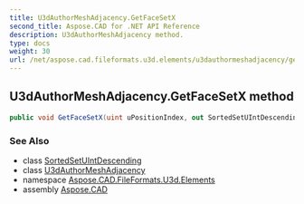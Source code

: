 ```yaml
---
title: U3dAuthorMeshAdjacency.GetFaceSetX
second_title: Aspose.CAD for .NET API Reference
description: U3dAuthorMeshAdjacency method. 
type: docs
weight: 30
url: /net/aspose.cad.fileformats.u3d.elements/u3dauthormeshadjacency/getfacesetx/
---
```

## U3dAuthorMeshAdjacency.GetFaceSetX method

```csharp
public void GetFaceSetX(uint uPositionIndex, out SortedSetUIntDescending rpFaceSet)
```

### See Also

* class [SortedSetUIntDescending](../../sortedsetuintdescending/)
* class [U3dAuthorMeshAdjacency](../)
* namespace [Aspose.CAD.FileFormats.U3d.Elements](../../u3dauthormeshadjacency/)
* assembly [Aspose.CAD](../../../)



